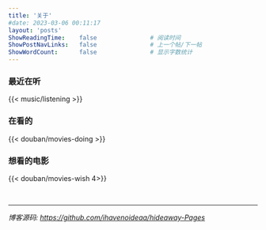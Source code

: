 ```yaml
---
title: '关于'
#date: 2023-03-06 00:11:17
layout: 'posts'
ShowReadingTime:    false               # 阅读时间
ShowPostNavLinks:   false               # 上一个帖/下一帖
ShowWordCount:      false               # 显示字数统计
---
```


### 最近在听
{{< music/listening >}}

### 在看的
{{< douban/movies-doing >}}

### 想看的电影
{{< douban/movies-wish 4>}}

<br/>

***
_博客源码: https://github.com/ihavenoideaa/hideaway-Pages_